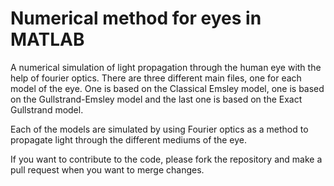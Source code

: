 # Numerical method for eyes in MATLAB

A numerical simulation of light propagation through the human eye with the help of fourier optics.
There are three different main files, one for each model of the eye. One is based on the Classical Emsley model,
one is based on the Gullstrand-Emsley model and the last one is based on the Exact Gullstrand model.

Each of the models are simulated by using Fourier optics as a method to propagate light through the different
mediums of the eye.

If you want to contribute to the code, please fork the repository and make a pull request when you want to merge
changes.
